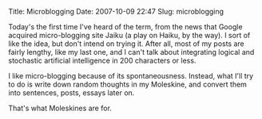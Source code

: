 Title: Microblogging
Date: 2007-10-09 22:47
Slug: microblogging

Today's the first time I've heard of the term, from the news that Google
acquired micro-blogging site Jaiku (a play on Haiku, by the way). I sort
of like the idea, but don't intend on trying it. After all, most of my
posts are fairly lengthy, like my last one, and I can't talk about
integrating logical and stochastic artificial intelligence in 200
characters or less.

I like micro-blogging because of its spontaneousness. Instead, what I'll
try to do is write down random thoughts in my Moleskine, and convert
them into sentences, posts, essays later on.

That's what Moleskines are for.

